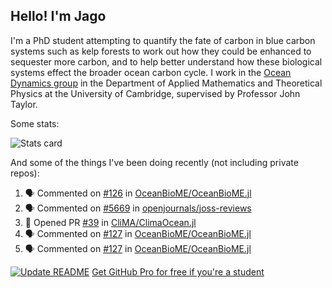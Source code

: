 ## Hello! I'm Jago

I'm a PhD student attempting to quantify the fate of carbon in blue carbon systems such as kelp forests to work out how they could be enhanced to sequester more carbon, and to help better understand how these biological systems effect the broader ocean carbon cycle. I work in the <a href="https://www.damtp.cam.ac.uk/user/jrt51/" class="emph">Ocean Dynamics group</a> in the Department of Applied Mathematics and Theoretical Physics at the University of Cambridge, supervised by Professor John Taylor.

Some stats:
<!--
![](https://raw.githubusercontent.com/jagoosw/jagoosw/main/profile-summary-card-output/nord_dark/0-profile-details.svg)
![](https://raw.githubusercontent.com/jagoosw/jagoosw/main/profile-summary-card-output/nord_dark/3-stats.svg)
![](https://raw.githubusercontent.com/jagoosw/jagoosw/main/profile-summary-card-output/nord_dark/4-productive-time.svg)
-->
![Stats card](https://github-readme-stats.vercel.app/api?username=jagoosw&count_private=true&show_icons=true&theme=transparent&hide_title=true)

And some of the things I've been doing recently (not including private repos):
<!--START_SECTION:activity-->
1. 🗣 Commented on [#126](https://github.com/OceanBioME/OceanBioME.jl/pull/126#issuecomment-1666868298) in [OceanBioME/OceanBioME.jl](https://github.com/OceanBioME/OceanBioME.jl)
2. 🗣 Commented on [#5669](https://github.com/openjournals/joss-reviews/issues/5669#issuecomment-1666836458) in [openjournals/joss-reviews](https://github.com/openjournals/joss-reviews)
3. 💪 Opened PR [#39](https://github.com/CliMA/ClimaOcean.jl/pull/39) in [CliMA/ClimaOcean.jl](https://github.com/CliMA/ClimaOcean.jl)
4. 🗣 Commented on [#127](https://github.com/OceanBioME/OceanBioME.jl/pull/127#issuecomment-1666150360) in [OceanBioME/OceanBioME.jl](https://github.com/OceanBioME/OceanBioME.jl)
5. 🗣 Commented on [#127](https://github.com/OceanBioME/OceanBioME.jl/pull/127#issuecomment-1666147749) in [OceanBioME/OceanBioME.jl](https://github.com/OceanBioME/OceanBioME.jl)
<!--END_SECTION:activity-->


[![Update README](https://github.com/jagoosw/jagoosw/actions/workflows/update-readme.yml/badge.svg)](https://github.com/jagoosw/jagoosw/actions/workflows/update-readme.yml)
[Get GitHub Pro for free if you're a student](https://education.github.com/pack)

